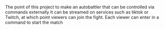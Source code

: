 The point of this project to make an autobattler that can be controlled via commands externally
It can be streamed on services such as tiktok or Twitch, at which point viewers can join the fight.
Each viewer can enter in a command to start the match
